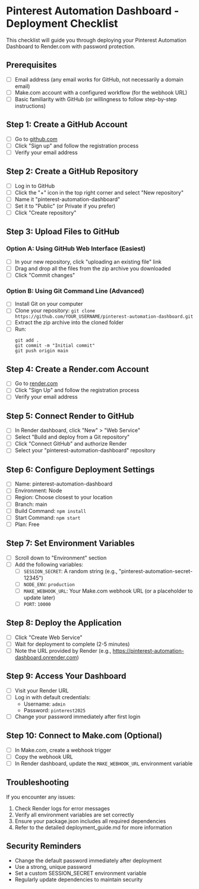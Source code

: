 # Pinterest Automation Dashboard - Deployment Checklist

This checklist will guide you through deploying your Pinterest Automation Dashboard to Render.com with password protection.

## Prerequisites

- [ ] Email address (any email works for GitHub, not necessarily a domain email)
- [ ] Make.com account with a configured workflow (for the webhook URL)
- [ ] Basic familiarity with GitHub (or willingness to follow step-by-step instructions)

## Step 1: Create a GitHub Account

- [ ] Go to [github.com](https://github.com)
- [ ] Click "Sign up" and follow the registration process
- [ ] Verify your email address

## Step 2: Create a GitHub Repository

- [ ] Log in to GitHub
- [ ] Click the "+" icon in the top right corner and select "New repository"
- [ ] Name it "pinterest-automation-dashboard"
- [ ] Set it to "Public" (or Private if you prefer)
- [ ] Click "Create repository"

## Step 3: Upload Files to GitHub

### Option A: Using GitHub Web Interface (Easiest)

- [ ] In your new repository, click "uploading an existing file" link
- [ ] Drag and drop all the files from the zip archive you downloaded
- [ ] Click "Commit changes"

### Option B: Using Git Command Line (Advanced)

- [ ] Install Git on your computer
- [ ] Clone your repository: `git clone https://github.com/YOUR_USERNAME/pinterest-automation-dashboard.git`
- [ ] Extract the zip archive into the cloned folder
- [ ] Run:
  ```
  git add .
  git commit -m "Initial commit"
  git push origin main
  ```

## Step 4: Create a Render.com Account

- [ ] Go to [render.com](https://render.com)
- [ ] Click "Sign Up" and follow the registration process
- [ ] Verify your email address

## Step 5: Connect Render to GitHub

- [ ] In Render dashboard, click "New" > "Web Service"
- [ ] Select "Build and deploy from a Git repository"
- [ ] Click "Connect GitHub" and authorize Render
- [ ] Select your "pinterest-automation-dashboard" repository

## Step 6: Configure Deployment Settings

- [ ] Name: pinterest-automation-dashboard
- [ ] Environment: Node
- [ ] Region: Choose closest to your location
- [ ] Branch: main
- [ ] Build Command: `npm install`
- [ ] Start Command: `npm start`
- [ ] Plan: Free

## Step 7: Set Environment Variables

- [ ] Scroll down to "Environment" section
- [ ] Add the following variables:
  - [ ] `SESSION_SECRET`: A random string (e.g., "pinterest-automation-secret-12345")
  - [ ] `NODE_ENV`: `production`
  - [ ] `MAKE_WEBHOOK_URL`: Your Make.com webhook URL (or a placeholder to update later)
  - [ ] `PORT`: `10000`

## Step 8: Deploy the Application

- [ ] Click "Create Web Service"
- [ ] Wait for deployment to complete (2-5 minutes)
- [ ] Note the URL provided by Render (e.g., https://pinterest-automation-dashboard.onrender.com)

## Step 9: Access Your Dashboard

- [ ] Visit your Render URL
- [ ] Log in with default credentials:
  - Username: `admin`
  - Password: `pinterest2025`
- [ ] Change your password immediately after first login

## Step 10: Connect to Make.com (Optional)

- [ ] In Make.com, create a webhook trigger
- [ ] Copy the webhook URL
- [ ] In Render dashboard, update the `MAKE_WEBHOOK_URL` environment variable

## Troubleshooting

If you encounter any issues:

1. Check Render logs for error messages
2. Verify all environment variables are set correctly
3. Ensure your package.json includes all required dependencies
4. Refer to the detailed deployment_guide.md for more information

## Security Reminders

- Change the default password immediately after deployment
- Use a strong, unique password
- Set a custom SESSION_SECRET environment variable
- Regularly update dependencies to maintain security
